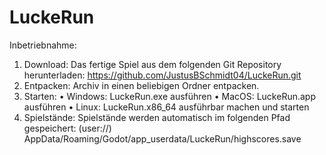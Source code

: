 # LuckeRun
Inbetriebnahme:

1.	Download:
Das fertige Spiel aus dem folgenden Git Repository herunterladen:
https://github.com/JustusBSchmidt04/LuckeRun.git
2.	Entpacken:
Archiv in einen beliebigen Ordner entpacken.
3.	Starten:
•	Windows: LuckeRun.exe ausführen
•	MacOS: LuckeRun.app ausführen 
•	Linux: LuckeRun.x86_64 ausführbar machen und starten
4.	Spielstände:
Spielstände werden automatisch im folgenden Pfad gespeichert:
 (user://) AppData/Roaming/Godot/app_userdata/LuckeRun/highscores.save
